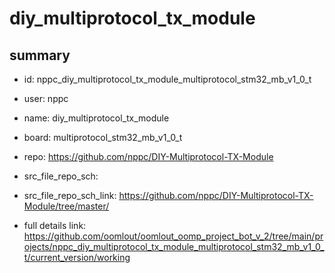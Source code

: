 # diy_multiprotocol_tx_module
 
## summary 
* id: nppc_diy_multiprotocol_tx_module_multiprotocol_stm32_mb_v1_0_t
* user: nppc
* name: diy_multiprotocol_tx_module
* board: multiprotocol_stm32_mb_v1_0_t
* repo: https://github.com/nppc/DIY-Multiprotocol-TX-Module



* src_file_repo_sch: 
* src_file_repo_sch_link: https://github.com/nppc/DIY-Multiprotocol-TX-Module/tree/master/
* full details link: https://github.com/oomlout/oomlout_oomp_project_bot_v_2/tree/main/projects/nppc_diy_multiprotocol_tx_module_multiprotocol_stm32_mb_v1_0_t/current_version/working  







